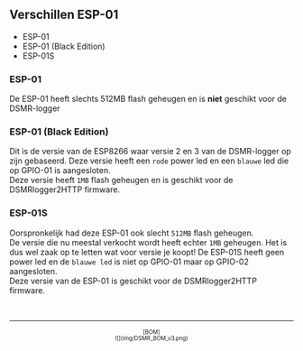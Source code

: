 ## Verschillen ESP-01

- ESP-01
- ESP-01 (Black Edition)
- ESP-01S

### ESP-01
De ESP-01 heeft slechts 512MB flash geheugen en is **niet** geschikt voor de DSMR-logger

### ESP-01 (Black Edition)
Dit is de versie van de ESP8266 waar versie 2 en 3 van de DSMR-logger op zijn gebaseerd. 
Deze versie heeft een `rode` power led en een `blauwe` led die op GPIO-01 is 
aangesloten.   
Deze versie heeft `1MB` flash geheugen en is geschikt voor de DSMRlogger2HTTP firmware.

### ESP-01S
Oorspronkelijk had deze ESP-01 ook slecht `512MB` flash geheugen.   
De versie die nu meestal verkocht wordt heeft echter `1MB` geheugen. 
Het is dus wel zaak op te letten wat voor versie je koopt!
De ESP-01S heeft geen power led en de `blauwe led` is niet op GPIO-01 maar op GPIO-02 
aangesloten.  
Deze versie van de ESP-01 is geschikt voor de DSMRlogger2HTTP firmware.

<br>

---
<center style="font-size: 70%">[BOM]<br>
![](img/DSMR_BOM_v3.png)</center>

